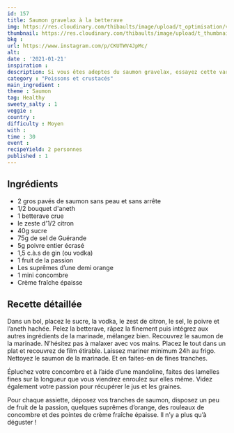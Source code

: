 ```yaml
---
id: 157
title: Saumon gravelax à la betterave
img: https://res.cloudinary.com/thibaults/image/upload/t_optimisation/v1611425080/Recipes/20210121_saumon_gravelax_betterave.jpg
thumbnail: https://res.cloudinary.com/thibaults/image/upload/t_thumbnail_josie/v1611425080/Recipes/20210121_saumon_gravelax_betterave.jpg
bkg : 
url: https://www.instagram.com/p/CKUTWV4JpMc/
alt: 
date : '2021-01-21'
inspiration : 
description: Si vous êtes adeptes du saumon gravelax, essayez cette variante à la betterave, c'est un délice !
category : "Poissons et crustacés"
main_ingredient : 
theme : Saumon
tag: Healthy
sweety_salty : 1
veggie : 
country : 
difficulty : Moyen
with : 
time : 30
event :
recipeYield: 2 personnes
published : 1
---
```


## Ingrédients
 - 2 gros pavés de saumon sans peau et sans arrête
 - 1/2 bouquet d'aneth
 - 1 betterave crue
 - le zeste d'1/2 citron
 - 40g sucre
 - 75g de sel de Guérande
 - 5g poivre entier écrasé
 - 1,5 c.à.s de gin (ou vodka)
 - 1 fruit de la passion
 - Les suprêmes d’une demi orange
 - 1 mini concombre
 - Crème fraîche épaisse

## Recette détaillée
Dans un bol, placez le sucre, la vodka, le zest de citron, le sel, le poivre et l’aneth hachée. Pelez la betterave, râpez la finement puis intégrez aux autres ingrédients de la marinade, mélangez bien. Recouvrez le saumon de la marinade. N’hésitez pas à malaxer avec vos mains. Placez le tout dans un plat et recouvrez de film étirable. Laissez mariner minimum 24h au frigo. Nettoyez le saumon de la marinade. Et en faites-en de fines tranches.

Épluchez votre concombre et à l’aide d’une mandoline, faites des lamelles fines sur la longueur que vous viendrez enroulez sur elles même. Videz également votre passion pour récupérer le jus et les graines.

Pour chaque assiette, déposez vos tranches de saumon, disposez un peu de fruit de la passion, quelques suprêmes d’orange, des rouleaux de concombre et des pointes de crème fraîche épaisse. Il n’y a plus qu’à déguster !